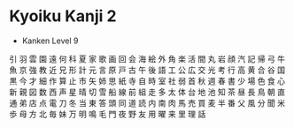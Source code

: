 # Kyoiku Kanji 2

- Kanken Level 9

引 羽 雲 園 遠 何 科 夏 家 歌
画 回 会 海 絵 外 角 楽 活 間
丸 岩 顔 汽 記 帰 弓 牛 魚 京
強 教 近 兄 形 計 元 言 原 戸
古 午 後 語 工 公 広 交 光 考
行 高 黄 合 谷 国 黒 今 才 細
作 算 止 市 矢 姉 思 紙 寺 自
時 室 社 弱 首 秋 週 春 書 少
場 色 食 心 新 親 図 数 西 声
星 晴 切 雪 船 線 前 組 走 多
太 体 台 地 池 知 茶 昼 長 鳥
朝 直 通 弟 店 点 電 刀 冬 当
東 答 頭 同 道 読 内 南 肉 馬
売 買 麦 半 番 父 風 分 聞 米
歩 母 方 北 毎 妹 万 明 鳴 毛
門 夜 野 友 用 曜 来 里 理 話
